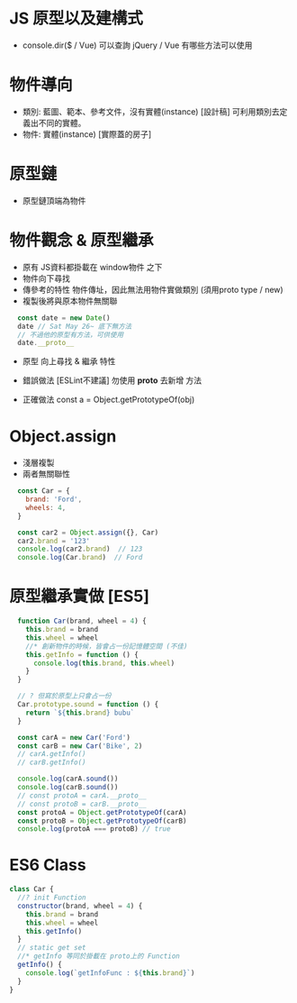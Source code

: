 # JS 原型以及建構式

* console.dir($ / Vue)
可以查詢 jQuery / Vue 有哪些方法可以使用


# 物件導向
* 類別: 藍圖、範本、參考文件，沒有實體(instance)   [設計稿]
可利用類別去定義出不同的實體。
* 物件: 實體(instance) [實際蓋的房子]

# 原型鏈
* 原型鏈頂端為物件

# 物件觀念 & 原型繼承
* 原有 JS資料都掛載在 window物件 之下
* 物件向下尋找
* 傳參考的特性
物件傳址，因此無法用物件實做類別 (須用proto type / new)
* 複製後將與原本物件無關聯
```js
  const date = new Date()
  date // Sat May 26~ 底下無方法
  // 不過他的原型有方法，可供使用
  date.__proto__
```

* 原型 向上尋找 & 繼承 特性

* 錯誤做法 [ESLint不建議]
勿使用 __proto__ 去新增 方法
* 正確做法
const a = Object.getPrototypeOf(obj)

# Object.assign
* 淺層複製
* 兩者無關聯性
```js
  const Car = {
    brand: 'Ford',
    wheels: 4,
  }

  const car2 = Object.assign({}, Car)
  car2.brand = '123'
  console.log(car2.brand)  // 123
  console.log(Car.brand)  // Ford
```

# 原型繼承實做   [ES5]
```js
  function Car(brand, wheel = 4) {
    this.brand = brand
    this.wheel = wheel
    //* 創新物件的時候，皆會占一份記憶體空間 (不佳)
    this.getInfo = function () {
      console.log(this.brand, this.wheel)
    }
  }

  // ? 但寫於原型上只會占一份
  Car.prototype.sound = function () {
    return `${this.brand} bubu`
  }

  const carA = new Car('Ford')
  const carB = new Car('Bike', 2)
  // carA.getInfo()
  // carB.getInfo()

  console.log(carA.sound())
  console.log(carB.sound())
  // const protoA = carA.__proto__
  // const protoB = carB.__proto__
  const protoA = Object.getPrototypeOf(carA)
  const protoB = Object.getPrototypeOf(carB)
  console.log(protoA === protoB) // true
```

# ES6 Class 
```js
class Car {
  //? init Function
  constructor(brand, wheel = 4) {
    this.brand = brand
    this.wheel = wheel
    this.getInfo()
  }
  // static get set
  //* getInfo 等同於掛載在 proto上的 Function
  getInfo() {
    console.log(`getInfoFunc : ${this.brand}`)
  }
}
```